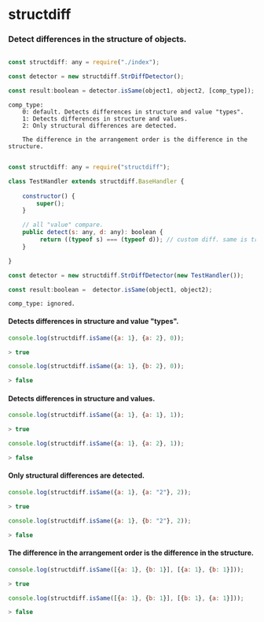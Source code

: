 # structdiff

### Detect differences in the structure of objects.

```js

const structdiff: any = require("./index");

const detector = new structdiff.StrDiffDetector();

const result:boolean = detector.isSame(object1, object2, [comp_type]);

```
```
comp_type: 
    0: default. Detects differences in structure and value "types".
    1: Detects differences in structure and values.
    2: Only structural differences are detected.
    
    The difference in the arrangement order is the difference in the structure.

```

```js

const structdiff: any = require("structdiff");

class TestHandler extends structdiff.BaseHandler {
    
    constructor() {
        super();
    }

    // all "value" compare.
    public detect(s: any, d: any): boolean {
         return ((typeof s) === (typeof d)); // custom diff. same is true.
    }

} 

const detector = new structdiff.StrDiffDetector(new TestHandler());

const result:boolean =  detector.isSame(object1, object2);

```
```
comp_type: ignored.
```

#### Detects differences in structure and value "types".

```js
console.log(structdiff.isSame({a: 1}, {a: 2}, 0));

> true

console.log(structdiff.isSame({a: 1}, {b: 2}, 0));

> false
```

#### Detects differences in structure and values.

```js
console.log(structdiff.isSame({a: 1}, {a: 1}, 1));

> true

console.log(structdiff.isSame({a: 1}, {a: 2}, 1));

> false
```

#### Only structural differences are detected.

```js
console.log(structdiff.isSame({a: 1}, {a: "2"}, 2));

> true

console.log(structdiff.isSame({a: 1}, {b: "2"}, 2));

> false
```

#### The difference in the arrangement order is the difference in the structure.

```js
console.log(structdiff.isSame([{a: 1}, {b: 1}], [{a: 1}, {b: 1}]));

> true

console.log(structdiff.isSame([{a: 1}, {b: 1}], [{b: 1}, {a: 1}]));

> false
```